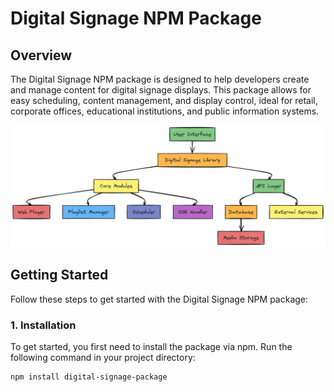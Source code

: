 # Digital Signage NPM Package

## Overview

The Digital Signage NPM package is designed to help developers create and manage content for digital signage displays. This package allows for easy scheduling, content management, and display control, ideal for retail, corporate offices, educational institutions, and public information systems.

![Architecture Diagram](arch_diagram.png)

## Getting Started

Follow these steps to get started with the Digital Signage NPM package:

### 1. Installation

To get started, you first need to install the package via npm. Run the following command in your project directory:

```bash
npm install digital-signage-package
